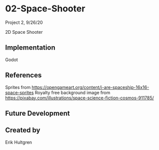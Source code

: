 # 02-Space-Shooter
Project 2, 9/26/20

2D Space Shooter

## Implementation

Godot

## References

Sprites from https://opengameart.org/content/i-are-spaceship-16x16-space-sprites
Royalty free background image from https://pixabay.com/illustrations/space-science-fiction-cosmos-911785/

## Future Development

## Created by

Erik Hultgren
